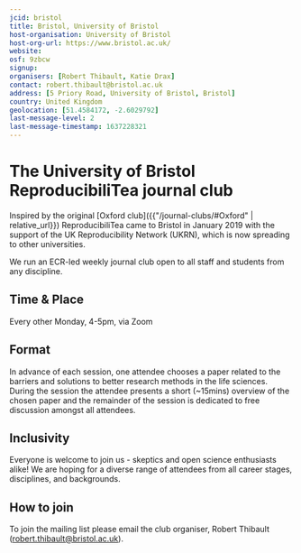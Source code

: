 ```yaml
---
jcid: bristol
title: Bristol, University of Bristol
host-organisation: University of Bristol
host-org-url: https://www.bristol.ac.uk/
website: 
osf: 9zbcw
signup:
organisers: [Robert Thibault, Katie Drax]
contact: robert.thibault@bristol.ac.uk
address: [5 Priory Road, University of Bristol, Bristol]
country: United Kingdom
geolocation: [51.4584172, -2.6029792]
last-message-level: 2
last-message-timestamp: 1637228321
---
```


# The University of Bristol ReproducibiliTea journal club 

Inspired by the original [Oxford club]({{"/journal-clubs/#Oxford" | relative_url}}) ReproducibiliTea came to Bristol in January 2019 with the support of the UK Reproducibility Network (UKRN), which is now spreading to other universities.

We run an ECR-led weekly journal club open to all staff and students from any discipline.

## Time & Place

Every other Monday, 4-5pm, via Zoom

## Format

In advance of each session, one attendee chooses a paper related to the barriers and solutions to better research methods in the life sciences. During the session the attendee presents a short (~15mins) overview of the chosen paper and the remainder of the session is dedicated to free discussion amongst all attendees.

## Inclusivity

Everyone is welcome to join us - skeptics and open science enthusiasts alike! We are hoping for a diverse range of attendees from all career stages, disciplines, and backgrounds.

## How to join

To join the mailing list please email the club organiser, Robert Thibault (robert.thibault@bristol.ac.uk).


